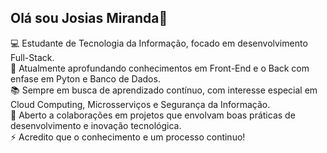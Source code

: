 ## Olá sou Josias Miranda👋


💻 Estudante de Tecnologia da Informação, focado em desenvolvimento Full-Stack.  
🚀 Atualmente aprofundando conhecimentos em Front-End e o Back com enfase em Pyton e Banco de Dados.  
📚 Sempre em busca de aprendizado contínuo, com interesse especial em Cloud Computing, Microsserviços e Segurança da Informação.  
🤝 Aberto a colaborações em projetos que envolvam boas práticas de desenvolvimento e inovação tecnológica.  
⚡ Acredito que o conhecimento e um processo continuo!  


<div>
  <link rel="stylesheet" type='text/css' href="https://cdn.jsdelivr.net/gh/devicons/devicon@latest/devicon.min.css" />
  <link rel="stylesheet" type='text/css' href="https://cdn.jsdelivr.net/gh/devicons/devicon@latest/devicon.min.css" />
</div>

